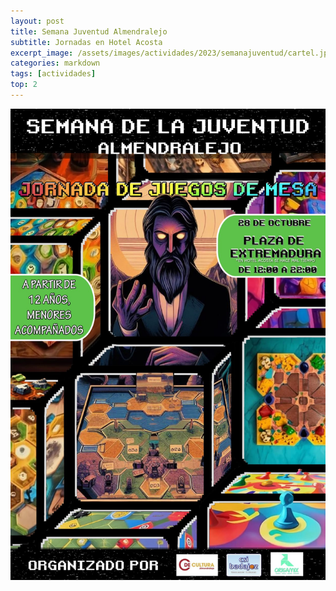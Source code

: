 ```yaml
---
layout: post
title: Semana Juventud Almendralejo
subtitle: Jornadas en Hotel Acosta
excerpt_image: /assets/images/actividades/2023/semanajuventud/cartel.jpg
categories: markdown
tags: [actividades]
top: 2
---
```


![banner](/assets/images/actividades/2023/semanajuventud/cartel.jpg)


